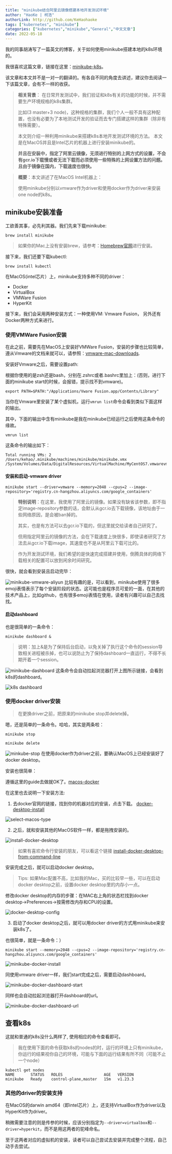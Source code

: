 ```yaml
---
title: "minikube结合阿里云镜像搭建本地开发测试环境"
author: "HaoKe | 柯浩"
authorLink: http://github.com/KeHaohaoke
tags: ["kubernetes", "minikube"]
categories: ["kubernetes","minikube","General","中文文章"]
date: 2022-05-18
---
```


我的同事胡涛写了一篇英文的博客，关于如何使用minikube搭建本地的k8s环境的。

我很喜欢这篇文章，链接在这里：[minikube-k8s](../getting-started-with-minikube)。

该文章和本文并不是一对一的翻译的。有各自不同的角度去讲述，建议你去阅读一下该篇文章，会有不一样的收获。

> **相关背景**： 在日常开发测试中，我们验证和k8s有关的功能的时候，并不需要生产环境规格的k8s集群。
>
> 比如(3 master+3 node)，这种规格的集群，我们个人一般不具有这种配置，也没有必要为了本地测试开发的验证而去专门搭建这样的集群（除非有特殊需要）。
>
> 本文则介绍一种利用minikube来搭建k8s本地开发测试环境的方法。
> 本文是在MacOS并且是Intel芯片的机器上进行安装minikube的。
>
> **并且在安装中，指定了阿里云镜像，无须进行特别的上网方式的设置，不会有gcr.io下载慢或者无法下载而必须使用一些特殊的上网设置方法的问题。且由于镜像在国内，下载速度也很快。**

> **概要**：本文讲述了在MacOS Intel机器上：
>
> 使用minikube分别以vmware作为driver和使用docker作为driver来安装one node的k8s。

## minikube安装准备

工欲善其事，必先利其器。我们先来下载minikube:

```shell
brew install minikube
```

> 如果你的Mac上没有安装brew，请参考：[Homebrew官网](https://brew.sh/)进行安装。

接下来，我们还要下载kubectl:

```shell
brew install kubectl
```

在MacOS(intel芯片）上，minikube支持多种不同的driver：
- Docker
- VirtualBox
- VMWare Fusion
- HyperKit

接下来，我们会采用两种安装方式：一种使用VM: Vmware Fusion， 另外还有Docker两种方式来进行。

### 使用VMWare Fusion安装

在此之前，需要先在MacOS上安装好VMWare Fusion，安装的步骤也比较简单，遵从Vmware的文档来就可以，请参照：[vmware-mac-downloads](https://www.vmware.com/products/fusion/fusion-evaluation.html).

安装好Vmware之后，需要设置path:

根据你使用的是zsh还是bash，分别在.zshrc或者.bashrc里加上：(否则，进行下面的minikube start的时候，会报错，提示找不到vmware)。

```shell
export PATH=$PATH:"/Applications/Vware Fusion.app/Contents/Library"
```

当你在Vmware里安装了某个虚拟机，运行`vmrun list`命令会看到类似下面这样的输出。

其中，下面的输出中含有minikube是我在minikube已经运行之后使用这条命令的缘故。

```shell
vmrun list
```

这条命令的输出如下：

```shell
Total running VMs: 2
/Users/kehao/.minikube/machines/minikube/minikube.vmx
/System/Volumes/Data/DigitalResources/VirtualMachine/MyCentOS7.vmwarevm/MyCentOS7.vmx
```

#### 安装和启动-vmware driver

```shell
minikube start --driver=vmware --memory=2048 --cpus=2 --image-repository='registry.cn-hangzhou.aliyuncs.com/google_containers'
```

> **特别说明**：在这里，我使用了阿里云的镜像。如果没有缺省该参数，即不指定image-repository参数的话，会默认从gcr.io去下载镜像，该地址由于一些网络原因，是会被ban掉的。
>
> 其实，也是有方法可以去gcr.io下载的，但这里就交给读者自己研究了。
>
> 但用指定阿里云的镜像的方法，会在下载速度上快很多，即使读者研究了方法去从gcr.io下载image，其速度也不是从阿里云下载可比的。
>

> 作为开发测试环境，我们希望的是快速完成搭建并使用，倒腾具体的网络下载相关的配置可以放到闲余时间研究。

很快，就会看到安装且启动完毕：

![minikube-vmware-aliyun](./minikube-vmware-aliyun.png)
比较有趣的是，可以看到，minikube使用了很多emoji表情表示了每个安装阶段的状态。这可能也是程序员可爱的一面，在其他的技术产品上，比如github，也有很多emoji表情在使用，读者有兴趣可以自己去找找。

#### 启动dashboard

也是很简单的一条命令：

```shell
minikube dashboard &
```

> 说明：加上&是为了保持后台启动，以免关掉了执行这个命令的session导致相关进程被杀掉，也可以说防止为了保持dashboard一直运行，不得不长期开着一个session。

![minikube-dashboard](./minikube-dashboard.png)
这条命令会自动拉起浏览器打开上图所示链接，会看到k8s的dashboard。

![k8s dashboard](./k8s-dashboard.png)

### 使用docker driver安装

> 在更换driver之前，把原来的minikube stop并delete掉。

嗯，还是简单的一条命令。哈哈，其实是两条啦：

```shell
minikube stop
```
```shell
minikube delete
```

![minkube-stop](./minikube-stop.png)
在使用docker作为driver之前，要确认MacOS上已经安装好了docker desktop。

安装也很简单：

遵循这里的guide去做就OK了。[macos-docker](https://docs.docker.com/desktop/mac/install/)

在这里也去说明一下安装方法:

1. 去docker官网的链接，找到你的机器对应的安装，点击下载。
   [docker-desktop-install](https://docs.docker.com/desktop/mac/install/)

![select-macos-type](./select-macos-type.png)

2. 之后，就和安装其他的MacOS软件一样，都是拖拽安装的。

![install-docker-desktop](./install-docker-desktop.png)

>如果有喜欢命令行安装的朋友，可以看这个链接 [install-docker-desktop-from-command-line](https://docs.docker.com/desktop/mac/install/#install-from-the-command-line)

安装完成之后，就可以启动docker desktop。

> Tips: 如果Mac配置不高，比如我的Mac，买的比较早一些，可以在启动docker desktop之前，设置docker desktop里的内存小一点。

修改docker desktop的内存的步骤：在MAC右上角的状态栏找到docker desktop->Preferences->按需修改内存和CPU的设置。

![docker-desktop-config](./docker-desktop-config.png)

3. 启动了docker desktop之后，就可以用docker driver的方式用minikube来安装k8s了。

也很简单，就是一条命令：）

```shell
minikube start --memory=2048 --cpus=2 --image-repository='registry.cn-hangzhou.aliyuncs.com/google_containers'
```

![minikube-docker-install](./minikube-docker-install.png)

同使用vmware driver一样，我们start完成之后，需要启动dashboard。

![minikube-docker-dashboard-start](./minikube-docker-dashboard-start.png)

同样也会自动拉起浏览器打开dashboard的url。

![minikube-docker-dashboard-url](./minikube-docker-dashboard-url.png)

## 查看k8s

这就和普通的k8s没什么两样了, 使用相应的命令查看即可。

>我在使用下面的命令获取k8s的nodes的时，运行的环境上只有minikube，你运行的结果视你自己的环境，可能与下面的运行结果有所不同（可能不止一个node）

```shell
kubectl get nodes
NAME       STATUS   ROLES                  AGE   VERSION
minikube   Ready    control-plane,master   15m   v1.23.3
```

### 其他的driver的安装支持

在MacOS的darwin amd64（即intel芯片）上，还支持VirtualBox作为driver以及HyperKit作为driver。

稍微需要注意的则是传参的时候，应该分别指定为`--driver=virtualbox`和`--driver=hyperkit`，而不是用这两者的驼峰命名。

至于这两者对应的虚拟机的安装，读者可以自己尝试去安装并完成整个流程，自己动手去尝试。

